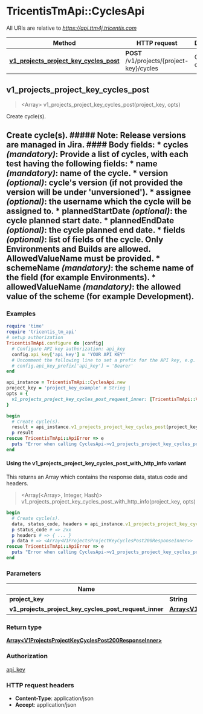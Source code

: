# TricentisTmApi::CyclesApi

All URIs are relative to *https://api.ttm4j.tricentis.com*

| Method | HTTP request | Description |
| ------ | ------------ | ----------- |
| [**v1_projects_project_key_cycles_post**](CyclesApi.md#v1_projects_project_key_cycles_post) | **POST** /v1/projects/{project-key}/cycles | Create cycle(s). |


## v1_projects_project_key_cycles_post

> <Array<V1ProjectsProjectKeyCyclesPost200ResponseInner>> v1_projects_project_key_cycles_post(project_key, opts)

Create cycle(s).

## Create cycle(s).  ##### Note: Release versions are managed in Jira.                #### Body fields:  * **cycles** _(mandatory)_: Provide a list of cycles, with each test having the following fields:      * **name** _(mandatory)_: name of the cycle.      * **version** _(optional)_: cycle's version (if not provided the version will be under 'unversioned').      * **assignee** _(optional)_: the username which the cycle will be assigned to.      * **plannedStartDate** _(optional)_: the cycle planned start date.      * **plannedEndDate** _(optional)_: the cycle planned end date.      * **fields** _(optional)_: list of fields of the cycle.      Only Environments and Builds are allowed. AllowedValueName must be provided.          * **schemeName** _(mandatory)_: the scheme name of the field (for example Environments).          * **allowedValueName** _(mandatory)_: the allowed value of the scheme (for example Development).

### Examples

```ruby
require 'time'
require 'tricentis_tm_api'
# setup authorization
TricentisTmApi.configure do |config|
  # Configure API key authorization: api_key
  config.api_key['api_key'] = 'YOUR API KEY'
  # Uncomment the following line to set a prefix for the API key, e.g. 'Bearer' (defaults to nil)
  # config.api_key_prefix['api_key'] = 'Bearer'
end

api_instance = TricentisTmApi::CyclesApi.new
project_key = 'project_key_example' # String | 
opts = {
  v1_projects_project_key_cycles_post_request_inner: [TricentisTmApi::V1ProjectsProjectKeyCyclesPostRequestInner.new] # Array<V1ProjectsProjectKeyCyclesPostRequestInner> | cyclesApiData.
}

begin
  # Create cycle(s).
  result = api_instance.v1_projects_project_key_cycles_post(project_key, opts)
  p result
rescue TricentisTmApi::ApiError => e
  puts "Error when calling CyclesApi->v1_projects_project_key_cycles_post: #{e}"
end
```

#### Using the v1_projects_project_key_cycles_post_with_http_info variant

This returns an Array which contains the response data, status code and headers.

> <Array(<Array<V1ProjectsProjectKeyCyclesPost200ResponseInner>>, Integer, Hash)> v1_projects_project_key_cycles_post_with_http_info(project_key, opts)

```ruby
begin
  # Create cycle(s).
  data, status_code, headers = api_instance.v1_projects_project_key_cycles_post_with_http_info(project_key, opts)
  p status_code # => 2xx
  p headers # => { ... }
  p data # => <Array<V1ProjectsProjectKeyCyclesPost200ResponseInner>>
rescue TricentisTmApi::ApiError => e
  puts "Error when calling CyclesApi->v1_projects_project_key_cycles_post_with_http_info: #{e}"
end
```

### Parameters

| Name | Type | Description | Notes |
| ---- | ---- | ----------- | ----- |
| **project_key** | **String** |  |  |
| **v1_projects_project_key_cycles_post_request_inner** | [**Array&lt;V1ProjectsProjectKeyCyclesPostRequestInner&gt;**](V1ProjectsProjectKeyCyclesPostRequestInner.md) | cyclesApiData. | [optional] |

### Return type

[**Array&lt;V1ProjectsProjectKeyCyclesPost200ResponseInner&gt;**](V1ProjectsProjectKeyCyclesPost200ResponseInner.md)

### Authorization

[api_key](../README.md#api_key)

### HTTP request headers

- **Content-Type**: application/json
- **Accept**: application/json

